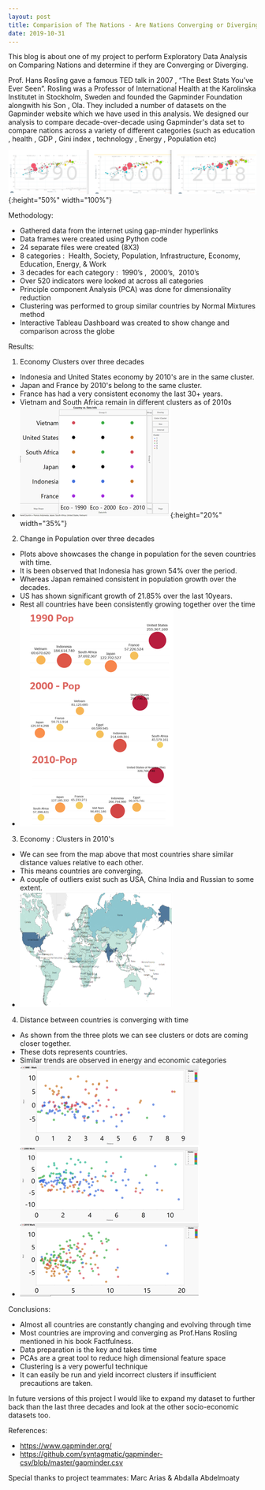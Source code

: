 ```yaml
---
layout: post
title: Comparision of The Nations - Are Nations Converging or Diverging
date: 2019-10-31
---
```


This blog is about one of my project to perform Exploratory Data Analysis on Comparing Nations and determine if they are Converging or Diverging.

Prof. Hans Rosling gave a famous TED talk in 2007 , “The Best Stats You’ve Ever Seen”. Rosling was a Professor of International Health at the Karolinska Institutet in Stockholm, Sweden and founded the Gapminder Foundation alongwith his Son , Ola. They included a number of datasets on the Gapminder website which we have used in this analysis.
We designed our analysis to compare decade-over-decade using Gapminder's data set to compare nations across a variety of different categories (such as education , health , GDP , Gini index , technology , Energy , Population etc)

![test image size](https://github.com/mmuktasingh/mmuktasingh.github.io/blob/master/images/Gapminder_bubbles.PNG?raw=true){:height="50%" width="100%"}


Methodology:
- Gathered data from the internet using gap-minder hyperlinks
- Data frames were created using Python code
- 24 separate files were created (8X3)
- 8 categories :  Health, Society, Population, Infrastructure, Economy, Education, Energy, & Work
- 3 decades for each category :  1990’s ,  2000’s,  2010’s
- Over 520 indicators were looked at across all categories
- Principle component Analysis (PCA) was done for dimensionality reduction
- Clustering was performed to group similar countries by Normal Mixtures method
- Interactive Tableau Dashboard was created to show change and comparison across the globe


Results:

1. Economy Clusters over three decades
- Indonesia and United States economy by 2010's are in the same cluster.      
- Japan and France by 2010's belong to the same cluster.
- France has had a very consistent economy the last 30+ years.
- Vietnam and South Africa remain in different clusters as of 2010s
- ![test image size](https://github.com/mmuktasingh/mmuktasingh.github.io/blob/master/images/Economy_cluster.PNG?raw=true){:height="20%" width="35%"}



2. Change in Population over three decades
- Plots above showcases the change in population for the seven countries with time.
- It is been observed that Indonesia has grown 54% over the period.
- Whereas Japan remained consistent in population growth over the decades.
- US has shown significant growth of 21.85% over the last 10years.
- Rest all countries have been consistently growing together over the time
- ![test image size](https://github.com/mmuktasingh/mmuktasingh.github.io/blob/master/images/Pop.PNG?raw=true)



3. Economy : Clusters in 2010's
- We can see from the map above that most countries share similar distance values relative to each other. 
- This means countries are converging.
- A couple of outliers exist such as USA, China India and Russian to some extent.
- ![test image size](https://github.com/mmuktasingh/mmuktasingh.github.io/blob/master/images/Economy2.PNG?raw=true)



4. Distance between countries is converging with time
- As shown from the three plots we can see clusters or dots are coming closer together.
- These dots represents countries.
- Similar trends are observed in energy and economic categories
- ![test image size](https://github.com/mmuktasingh/mmuktasingh.github.io/blob/master/images/Distance%20between%20countries%20converging%20with%20time.PNG?raw=true)



Conclusions:

- Almost all countries are constantly changing and evolving through time 
- Most countries are improving and converging as Prof.Hans Rosling mentioned in his book Factfulness.
- Data preparation is the key and takes time 
- PCAs are a great tool to reduce high dimensional feature space
- Clustering is a very powerful technique 
- It can easily be run and yield incorrect clusters if insufficient precautions are taken.


In future versions of this project I would like to expand my dataset to further back than the last three decades and look at the other socio-economic datasets too.


References:

- https://www.gapminder.org/
- https://github.com/syntagmatic/gapminder-csv/blob/master/gapminder.csv




Special thanks to project teammates: Marc Arias & Abdalla Abdelmoaty

